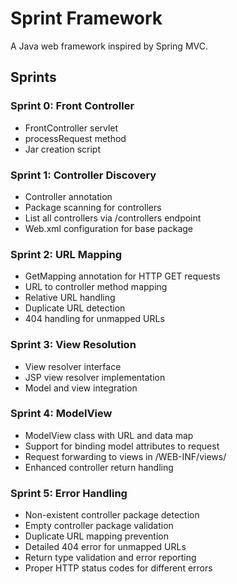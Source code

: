# Sprint Framework

A Java web framework inspired by Spring MVC.

## Sprints

### Sprint 0: Front Controller
- FrontController servlet
- processRequest method
- Jar creation script

### Sprint 1: Controller Discovery
- Controller annotation
- Package scanning for controllers
- List all controllers via /controllers endpoint
- Web.xml configuration for base package

### Sprint 2: URL Mapping
- GetMapping annotation for HTTP GET requests
- URL to controller method mapping
- Relative URL handling
- Duplicate URL detection
- 404 handling for unmapped URLs

### Sprint 3: View Resolution
- View resolver interface
- JSP view resolver implementation
- Model and view integration

### Sprint 4: ModelView
- ModelView class with URL and data map
- Support for binding model attributes to request
- Request forwarding to views in /WEB-INF/views/
- Enhanced controller return handling

### Sprint 5: Error Handling
- Non-existent controller package detection
- Empty controller package validation
- Duplicate URL mapping prevention
- Detailed 404 error for unmapped URLs
- Return type validation and error reporting
- Proper HTTP status codes for different errors
